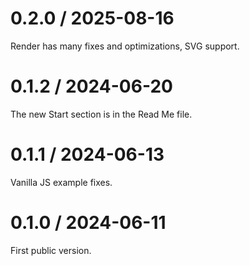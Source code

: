 # 0.2.0 / 2025-08-16

Render has many fixes and optimizations, SVG support.

# 0.1.2 / 2024-06-20

The new Start section is in the Read Me file.

# 0.1.1 / 2024-06-13

Vanilla JS example fixes.

# 0.1.0 / 2024-06-11

First public version.
